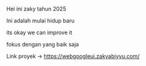 Hei ini zaky tahun 2025 

Ini adalah mulai hidup baru 

its okay we can improve it

fokus dengan yang baik saja


Link proyek -> https://webgoogleui.zakyabiyyu.com/